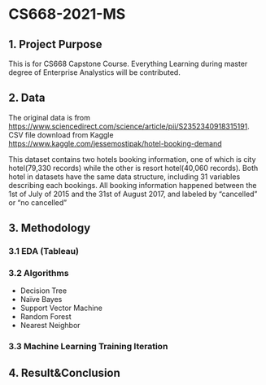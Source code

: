 # CS668-2021-MS

## 1. Project Purpose
This is for CS668 Capstone Course. Everything Learning during master degree of Enterprise Analystics will be contributed. 

## 2. Data
The original data is from https://www.sciencedirect.com/science/article/pii/S2352340918315191. CSV file download from Kaggle https://www.kaggle.com/jessemostipak/hotel-booking-demand


This dataset contains two hotels booking information, one of which is city hotel(79,330 records) while the other is resort hotel(40,060 records). Both hotel in datasets have the same data structure, including 31 variables describing each bookings. All booking information happened between the 1st of July of 2015 and the 31st of August 2017, and labeled by “cancelled” or “no cancelled”

## 3. Methodology
### 3.1 EDA (Tableau)
### 3.2 Algorithms 
* Decision Tree 
* Naïve Bayes 
* Support Vector Machine 
* Random Forest 
* Nearest Neighbor 
### 3.3 Machine Learning Training Iteration



## 4. Result&Conclusion

